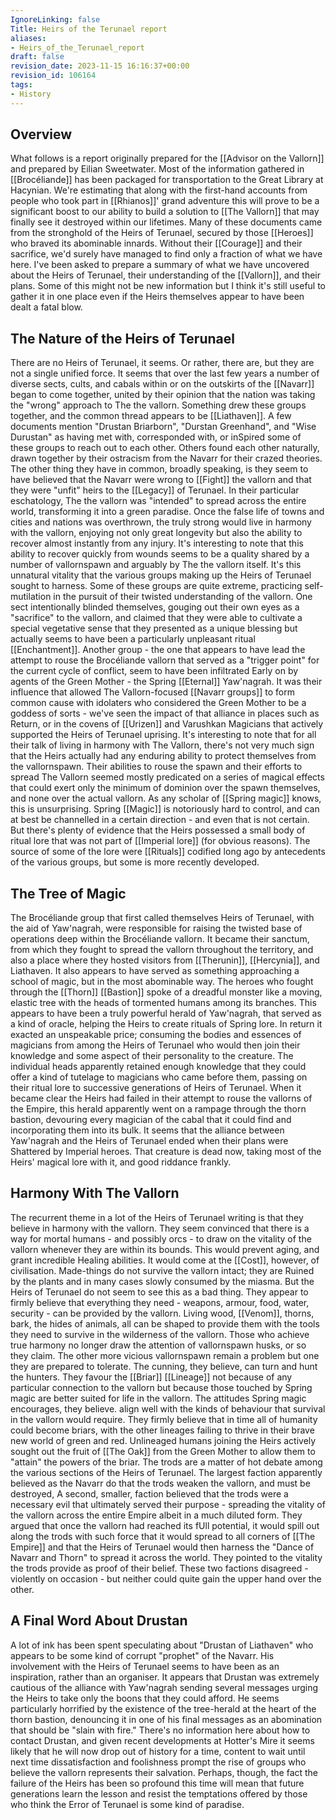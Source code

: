 ```yaml
---
IgnoreLinking: false
Title: Heirs of the Terunael report
aliases:
- Heirs_of_the_Terunael_report
draft: false
revision_date: 2023-11-15 16:16:37+00:00
revision_id: 106164
tags:
- History
---
```


## Overview
What follows is a report originally prepared for the [[Advisor on the Vallorn]] and prepared by Eilian Sweetwater.
Most of the information gathered in [[Brocéliande]] has been packaged for transportation to the Great Library at Hacynian. We're estimating that along with the first-hand accounts from people who took part in [[Rhianos]]' grand adventure this will prove to be a significant boost to our ability to build a solution to [[The Vallorn]] that may finally see it destroyed within our lifetimes. Many of these documents came from the stronghold of the Heirs of Terunael, secured by those [[Heroes]] who braved its abominable innards. Without their [[Courage]] and their sacrifice, we'd surely have managed to find only a fraction of what we have here. I've been asked to prepare a summary of what we have uncovered about the Heirs of Terunael, their understanding of the [[Vallorn]], and their plans. Some of this might not be new information but I think it's still useful to gather it in one place even if the Heirs themselves appear to have been dealt a fatal blow.
## The Nature of the Heirs of Terunael
There are no Heirs of Terunael, it seems. Or rather, there are, but they are not a single unified force. It seems that over the last few years a number of diverse sects, cults, and cabals within or on the outskirts of the [[Navarr]] began to come together, united by their opinion that the nation was taking the "wrong" approach to The the vallorn. Something drew these groups together, and the common thread appears to be [[Liathaven]]. A few documents mention "Drustan Briarborn", "Durstan Greenhand", and "Wise Durustan" as having met with, corresponded with, or inSpired some of these groups to reach out to each other. Others found each other naturally, drawn together by their ostracism from the Navarr for their crazed theories.
The other thing they have in common, broadly speaking, is they seem to have believed that the Navarr were wrong to [[Fight]] the vallorn and that they were "unfit" heirs to the [[Legacy]] of Terunael. In their particular eschatology, The the vallorn was "intended" to spread across the entire world, transforming it into a green paradise. Once the false life of towns and cities and nations was overthrown, the truly strong would live in harmony with the vallorn, enjoying not only great longevity but also the ability to recover almost instantly from any injury. It's interesting to note that this ability to recover quickly from wounds seems to be a quality shared by a number of vallornspawn and arguably by The the vallorn itself. It's this unnatural vitality that the various groups making up the Heirs of Terunael sought to harness. 
Some of these groups are quite extreme, practicing self-mutilation in the pursuit of their twisted understanding of the vallorn. One sect intentionally blinded themselves, gouging out their own eyes as a "sacrifice" to the vallorn, and claimed that they were able to cultivate a special vegetative sense that they presented as a unique blessing but actually seems to have been a particularly unpleasant ritual [[Enchantment]]. Another group - the one that appears to have lead the attempt to rouse the Brocéliande vallorn that served as a "trigger point" for the current cycle of conflict, seem to have been infiltrated Early on by agents of the Green Mother - the Spring [[Eternal]] Yaw'nagrah. It was their influence that allowed The Vallorn-focused [[Navarr groups]] to form common cause with idolaters who considered the Green Mother to be a goddess of sorts - we've seen the impact of that alliance in places such as Return, or in the covens of [[Urizen]] and Varushkan Magicians that actively supported the Heirs of Terunael uprising.
It's interesting to note that for all their talk of living in harmony with The Vallorn, there's not very much sign that the Heirs actually had any enduring ability to protect themselves from the vallornspawn. Their abilities to rouse the spawn and their efforts to spread The Vallorn
seemed mostly predicated on a series of magical effects that could exert only the minimum of dominion over the spawn themselves, and none over the actual vallorn. As any scholar of [[Spring magic]] knows, this is unsurprising. Spring [[Magic]] is notoriously hard to control, and
can at best be channelled in a certain direction - and even that is not certain. But there's plenty of evidence that the Heirs possessed a small body of ritual lore that was not part of [[Imperial lore]] (for obvious reasons). The source of some of the lore were [[Rituals]] codified long ago by antecedents of the various groups, but some is more recently developed.
## The Tree of Magic
The Brocéliande group that first called themselves Heirs of Terunael, with the aid of Yaw'nagrah, were responsible for raising the twisted base of operations deep within the Brocéliande vallorn. It became their sanctum, from which they fought to spread the vallorn throughout the territory, and also a place where they hosted visitors from [[Therunin]], [[Hercynia]], and Liathaven. It also appears to have served as something approaching a school of magic, but in the most abominable way. 
The heroes who fought through the [[Thorn]] [[Bastion]] spoke of a dreadful monster like a moving, elastic tree with the heads of tormented humans among its branches. This appears to have been a truly powerful herald of Yaw'nagrah, that served as a kind of oracle, helping the Heirs to create rituals of Spring lore. In return it exacted an unspeakable price; consuming the bodies and essences of magicians from among the Heirs of Terunael who would then join their knowledge and some aspect of their personality to the creature. The individual heads
apparently retained enough knowledge that they could offer a kind of tutelage to magicians who came before them, passing on their ritual lore to successive generations of Heirs of Terunael. When it became clear the Heirs had failed in their attempt to rouse the vallorns of the
Empire, this herald apparently went on a rampage through the thorn bastion, devouring every magician of the cabal that it could find and incorporating them into its bulk. It seems that the alliance between Yaw'nagrah and the Heirs of Terunael ended when their plans were
Shattered by Imperial heroes.
That creature is dead now, taking most of the Heirs' magical lore with it, and good riddance frankly.
## Harmony With The Vallorn
The recurrent theme in a lot of the Heirs of Terunael writing is that they believe in harmony with the vallorn. They seem convinced that there is a way for mortal humans - and possibly orcs - to draw on the vitality of the vallorn whenever they are within its bounds. This would
prevent aging, and grant incredible Healing abilities. It would come at the [[Cost]], however, of civilisation. Made-things do not survive the vallorn intact; they are Ruined by the plants and in many cases slowly consumed by the miasma.
But the Heirs of Terunael do not seem to see this as a bad thing. They appear to firmly believe that everything they need - weapons, armour, food, water, security - can be provided by the vallorn. Living wood, [[Venom]], thorns, bark, the hides of animals, all can be shaped to provide
them with the tools they need to survive in the wilderness of the vallorn. Those who achieve true harmony no longer draw the attention of vallornspawn husks, or so they claim. The other more vicious vallornspawn remain a problem but one they are prepared to tolerate.
The cunning, they believe, can turn and hunt the hunters. 
They favour the [[Briar]] [[Lineage]] not because of any particular connection to the vallorn but because those touched by Spring magic are better suited for life in the vallorn. The attitudes Spring magic encourages, they believe. align well with the kinds of behaviour that survival in
the vallorn would require. They firmly believe that in time all of humanity could become briars, with the other lineages failing to thrive in their brave new world of green and red. Unlineaged humans joining the Heirs actively sought out the fruit of [[The Oak]] from the Green Mother to allow them to "attain" the powers of the briar.
The trods are a matter of hot debate among the various sections of the Heirs of Terunael. The largest faction apparently believed as the Navarr do that the trods weaken the vallorn, and must be destroyed, A second, smaller, faction believed that the trods were a necessary evil
that ultimately served their purpose - spreading the vitality of the vallorn across the entire Empire albeit in a much diluted form. They argued that once the vallorn had reached its fUll potential, it would spill out along the trods with such force that it would spread to all corners
of [[The Empire]] and that the Heirs of Terunael would then harness the "Dance of Navarr and Thorn" to spread it across the world. They pointed to the vitality the trods provide as proof of their belief. These two factions disagreed - violently on occasion - but neither could quite gain the upper hand over the other.
## A Final Word About Drustan
A lot of ink has been spent speculating about "Drustan of Liathaven" who appears to be some kind of corrupt "prophet" of the Navarr. His involvement with the Heirs of Terunael seems to have been as an inspiration, rather than an organiser. It appears that Drustan was extremely cautious of the alliance with Yaw'nagrah sending several messages urging the Heirs to take only the boons that they could afford. He seems particularly horrified by the existence of the tree-herald at the heart of the thorn bastion, denouncing it in one of his final messages as an abomination that should be "slain with fire."
There's no information here about how to contact Drustan, and given recent developments at Hotter's Mire it seems likely that he will now drop out of history for a time, content to wait until next time dissatisfaction and foolishness prompt the rise of groups who believe the vallorn represents their salvation. Perhaps, though, the fact the failure of the Heirs has been so profound this time will mean that future generations learn the lesson and resist the temptations offered by those who think the Error of Terunael is some kind of paradise.